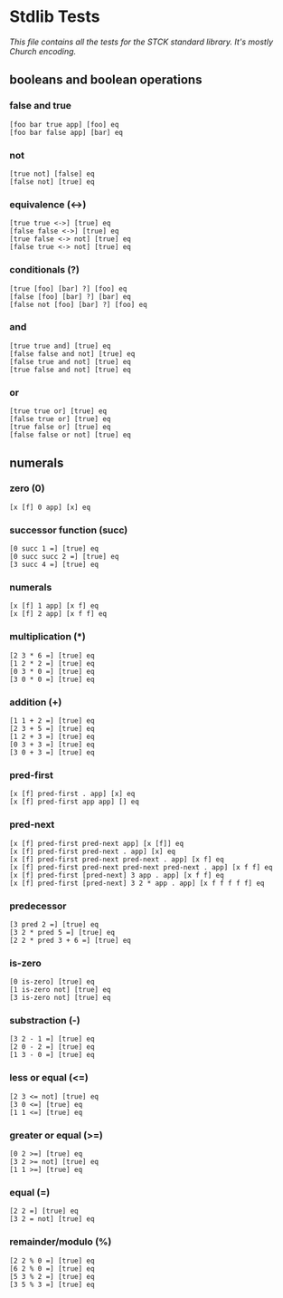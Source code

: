 Stdlib Tests
============
_This file contains all the tests for the STCK standard library. It's mostly Church encoding._

booleans and boolean operations
-------------------------------

### false and true
```
[foo bar true app] [foo] eq 
[foo bar false app] [bar] eq 
```

### not
```
[true not] [false] eq 
[false not] [true] eq 
```

### equivalence (<->)
```
[true true <->] [true] eq 
[false false <->] [true] eq 
[true false <-> not] [true] eq 
[false true <-> not] [true] eq 
```

### conditionals (?)
```
[true [foo] [bar] ?] [foo] eq 
[false [foo] [bar] ?] [bar] eq 
[false not [foo] [bar] ?] [foo] eq 
```

### and
```
[true true and] [true] eq 
[false false and not] [true] eq 
[false true and not] [true] eq 
[true false and not] [true] eq 
```

### or
```
[true true or] [true] eq 
[false true or] [true] eq 
[true false or] [true] eq 
[false false or not] [true] eq 
```

numerals
--------

### zero (0)
```[x [f] 0 app] [x] eq```

### successor function (succ)
```
[0 succ 1 =] [true] eq 
[0 succ succ 2 =] [true] eq 
[3 succ 4 =] [true] eq 
```

### numerals
```
[x [f] 1 app] [x f] eq 
[x [f] 2 app] [x f f] eq 
```

### multiplication (*)
```
[2 3 * 6 =] [true] eq 
[1 2 * 2 =] [true] eq 
[0 3 * 0 =] [true] eq 
[3 0 * 0 =] [true] eq 
```

### addition (+)
```
[1 1 + 2 =] [true] eq 
[2 3 + 5 =] [true] eq 
[1 2 + 3 =] [true] eq 
[0 3 + 3 =] [true] eq 
[3 0 + 3 =] [true] eq 
```

### pred-first
```
[x [f] pred-first . app] [x] eq 
[x [f] pred-first app app] [] eq 
```

### pred-next
```
[x [f] pred-first pred-next app] [x [f]] eq 
[x [f] pred-first pred-next . app] [x] eq 
[x [f] pred-first pred-next pred-next . app] [x f] eq 
[x [f] pred-first pred-next pred-next pred-next . app] [x f f] eq 
[x [f] pred-first [pred-next] 3 app . app] [x f f] eq 
[x [f] pred-first [pred-next] 3 2 * app . app] [x f f f f f] eq 
```

### predecessor
```
[3 pred 2 =] [true] eq 
[3 2 * pred 5 =] [true] eq 
[2 2 * pred 3 + 6 =] [true] eq 
```

### is-zero
```
[0 is-zero] [true] eq 
[1 is-zero not] [true] eq 
[3 is-zero not] [true] eq 
```

### substraction (-)
```
[3 2 - 1 =] [true] eq 
[2 0 - 2 =] [true] eq 
[1 3 - 0 =] [true] eq 
```

### less or equal (<=)
```
[2 3 <= not] [true] eq 
[3 0 <=] [true] eq 
[1 1 <=] [true] eq 
```

### greater or equal (>=)
```
[0 2 >=] [true] eq 
[3 2 >= not] [true] eq 
[1 1 >=] [true] eq 
```

### equal (=)
```
[2 2 =] [true] eq 
[3 2 = not] [true] eq 
```

### remainder/modulo (%)
```
[2 2 % 0 =] [true] eq 
[6 2 % 0 =] [true] eq 
[5 3 % 2 =] [true] eq 
[3 5 % 3 =] [true] eq 
```
